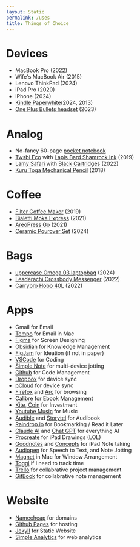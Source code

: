 ```yaml
---
layout: Static
permalink: /uses
title: Things of Choice
---
```


# Devices
- MacBook Pro (2022)
- Wife's MacBook Air (2015)
- Lenovo ThinkPad (2024)
- iPad Pro (2020)
- iPhone (2024)
- [Kindle Paperwhite](https://amzn.to/478G6u3)(2024, 2013)
- [One Plus Bullets headset](https://amzn.to/3Mpc4bB) (2023)

# Analog
- No-fancy 60-page [pocket notebook](https://amzn.to/3T8g6sK)
- [Twsbi Eco](https://amzn.to/3T9u11D) with [Lapis Bard Shamrock Ink](https://amzn.to/3ASFWdW) (2019)
- [Lamy Safari](https://amzn.to/4cOkFj5) with [Black Cartridges](https://amzn.to/4cLJXOw) (2022)
- [Kuru Toga Mechanical Pencil](https://www.amazon.in/Mechanical-Auto-Rotating-Mechanism-Replaceable-stationery/dp/B004OHNR0A) (2018)

# Coffee
- [Filter Coffee Maker](https://amzn.to/3Z3Kg48) (2019)
- [Bialetti Moka Express](https://amzn.to/3Mriyqw) (2021)
- [AreoPress Go](https://amzn.to/3X2zwk5) (2021)
- [Ceramic Pourover Set](https://store.blackbazacoffee.com/products/ceramic-pour-over) (2024)

# Bags
- [uppercase Omega 03 laptopbag](https://amzn.to/4cOyL3T) (2024)
- [Leaderachi Crossbody Messenger](https://amzn.to/3yZHuCm) (2022)
- [Carrypro Hobo 40L](https://amzn.to/3yZuRXZ) (2022)

# Apps
- Gmail for Email
- [Tempo](https://www.yourtempo.co/) for Email in Mac
- [Figma](https://www.figma.com/) for Screen Designing
- [Obsidian](https://obsidian.md/) for Knowledge Management
- [FigJam](https://www.figma.com/figjam/) for Ideation (if not in paper)
- [VSCode](https://code.visualstudio.com/) for Coding
- [Simple Note](https://simplenote.com/) for multi-device jotting
- [Github](https://github.com/) for Code Management
- [Dropbox](https://www.dropbox.com) for device sync
- [pCloud](https://www.pcloud.com/) for device sync
- [Firefox](https://www.mozilla.org/en-US/firefox/) and [Arc](https://arc.net/) for browsing
- [Calibre](https://calibre-ebook.com/) for Ebook Management
- [Kite, Coin](https://zerodha.com/) for Investment
- [Youtube Music](https://music.youtube.com/) for Music
- [Audible](https://www.audible.in/) and [Storytel](https://www.storytel.com) for Audibook
- [Raindrop.io](https://app.raindrop.io/) for Bookmarking / Read it Later
- [Claude AI](https://claude.ai/) and [Chat GPT](https://chatgpt.com) for everything AI
- [Procreate](https://procreate.com/) for iPad Drawings (LOL)
- [Goodnotes](https://www.goodnotes.com/) and [Concepts](https://concepts.app/en/download) for iPad Note taking
- [Audiopen](https://audiopen.ai/) for Speech to Text, and Note Jotting
- [Magnet](https://magnet.crowdcafe.com/) in Mac for Window Arrangement 
- [Toggl](https://toggl.com/) if I need to track time
- [Trello](https://trello.com/) for collabrative project management
- [GitBook](https://www.gitbook.com/) for collabrative note management

# Website
- [Namecheap](https://www.namecheap.com/) for domains
- [Github Pages](https://pages.github.com/) for hosting
- [Jekyll](https://jekyllrb.com/) for Static Website
- [Simple Analytics](https://www.simpleanalytics.com/) for web analytics
